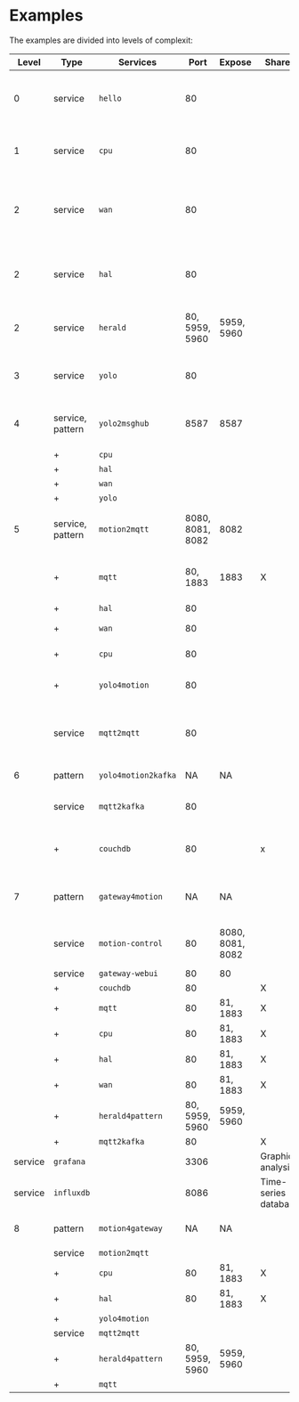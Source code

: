 # Examples
The examples are divided into levels of complexit:

Level|Type|Services|Port|Expose|Shared|Description
---|---|---|---|---|---|---|
0|service|`hello`|80|||the minimum "hello world" example; output `{"hello":"world"}` using `socat`
1| service |`cpu`|80|||synchronous ReStFul service from low-latency data source
2| service |`wan`|80|||asynchronously updating long-latency data source, i.e. wide-area-network monitor
2| service |`hal`|80|||hardware abstraction layer (device capabilities, serial #, etc..)
2|service|`herald`|80, 5959, 5960|5959, 5960||Listen & broadcast on LAN; **Python** `Flask` example
3| service |`yolo`|80|||capture image from webcam, detect & classify entities ([darknet](https://pjreddie.com/darknet/)
4|service, pattern|`yolo2msghub`|8587|8587||integrate multiple service outputs and send to cloud using Kafka
||+|`cpu`|
||+|`hal`| 
||+|`wan` |
||+|`yolo` |
5 |service, pattern|`motion2mqtt`|8080, 8081, 8082|8082||capture images using [motion package](https://motion-project.github.io/); send to MQTT
||+|`mqtt`|80, 1883|1883|X|provide on-device MQTT broker; shared across services
||+|`hal`|80|||to detect camera
||+|`wan`|80|||to monitor Internet
||+|`cpu`|80|||to monitor CPU load
||+|`yolo4motion`|80|||modified from `yolo` to listen via MQTT to `motion`
||service|`mqtt2mqtt`|80|||route specified MQTT topics' payloads to another MQTT broker
6|pattern|`yolo4motion2kafka`|NA|NA||send `yolo4motion` to Kafka service
||service|`mqtt2kafka`|80|||route specified MQTT topics' payloads to cloud
||+|`couchdb`|80||x|local noSQL store for services; expose standard [**CoucbDB**](http://couchdb.apache.org/) ports
7|pattern|`gateway4motion`|NA|NA||gateway for multiple motion2mqtt devices
||service|`motion-control`|80|8080, 8081, 8082||Provide control infrastructure for `motion` configuration
||service|`gateway-webui`|80|80|||Web UX for _application_: motion and entity detection and classification
||+|`couchdb`|80|<STD>|X||CouchDB service with replication to/from IBM Cloudant
||+|`mqtt`|80|81, 1883|X||MQTT broker
||+|`cpu`|80|81, 1883|X||CPU monitor
||+|`hal`|80|81, 1883|X||hardware monitor
||+|`wan`|80|81, 1883|X||Internet monitor
||+|`herald4pattern`|80, 5959, 5960|5959, 5960||Herald of services in _pattern_
||+|`mqtt2kafka`|80||X||MQTT to Kafka relay
 |service|`grafana`||3306||Graphical analysis
 |service|`influxdb`||8086||Time-series database
8|pattern|`motion4gateway`|NA|NA||`yolo4motion` using `gateway4motion` services
||service|`motion2mqtt`|
||+|`cpu`|80|81, 1883|X||CPU monitor
||+|`hal`|80|81, 1883|X||hardware monitor
||+|`yolo4motion`|
||service|`mqtt2mqtt`|
||+|`herald4pattern`|80, 5959, 5960|5959, 5960||Herald of services in _pattern_
||+|`mqtt`|
